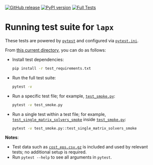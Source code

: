 [![GitHub release](https://img.shields.io/github/release/rathaROG/lapx.svg?v0.9.1)](https://github.com/rathaROG/lapx/releases)
[![PyPI version](https://badge.fury.io/py/lapx.svg?v0.9.1)](https://badge.fury.io/py/lapx)
[![Full Tests](https://github.com/rathaROG/lapx/actions/workflows/tests.yaml/badge.svg)](https://github.com/rathaROG/lapx/actions/workflows/tests.yaml)

# Running test suite for `lapx`

These tests are powered by [`pytest`](https://github.com/pytest-dev/pytest) and configured via [`pytest.ini`](https://github.com/rathaROG/lapx/blob/main/tests/pytest.ini).

From [this current directory](https://github.com/rathaROG/lapx/tree/main/tests), you can do as follows:

- Install test dependencies:
  ```bash
  pip install -r test_requirements.txt
  ```

- Run the full test suite:
  ```bash
  pytest -v
  ```

- Run a specific test file; for example, [`test_smoke.py`](https://github.com/rathaROG/lapx/blob/main/tests/test_smoke.py):
  ```bash
  pytest -v test_smoke.py
  ```

- Run a single test within a test file; for example, [`test_single_matrix_solvers_smoke`](https://github.com/rathaROG/lapx/blob/v0.9.1/tests/test_smoke.py#L137) inside [`test_smoke.py`](https://github.com/rathaROG/lapx/blob/main/tests/test_smoke.py):
  ```bash
  pytest -v test_smoke.py::test_single_matrix_solvers_smoke
  ```

**Notes**:
- Test data such as [`cost_eps.csv.gz`](https://github.com/rathaROG/lapx/blob/main/tests/cost_eps.csv.gz) is included and used by relevant tests; no additional setup is required.
- Run `pytest --help` to see all arguments in `pytest`.
